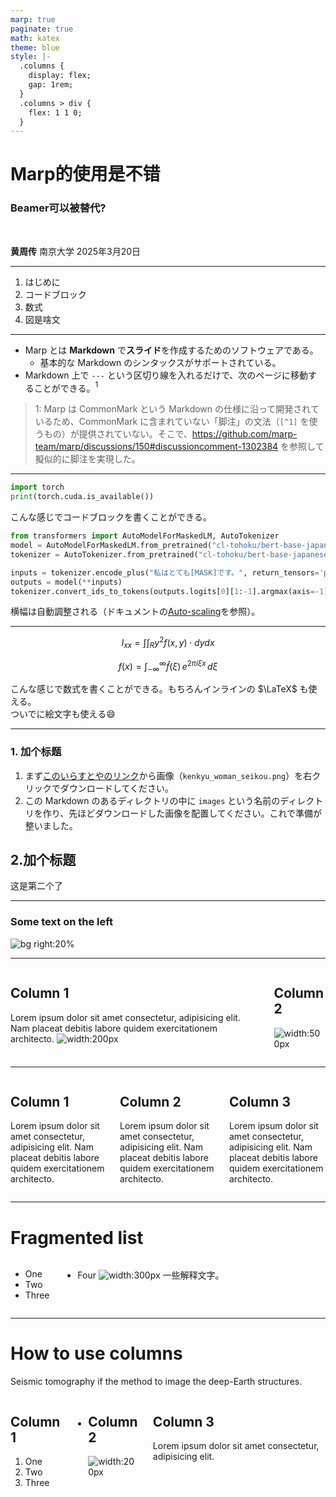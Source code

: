 ```yaml
---
marp: true
paginate: true
math: katex
theme: blue
style: |-
  .columns {
    display: flex;
    gap: 1rem;
  }
  .columns > div {
    flex: 1 1 0;
  }
---
```

<!-- _class: lead -->

# Marp的使用是不错

### Beamer可以被替代?

<br>

**黄周传**
南京大学
2025年3月20日

---

<!-- _header: 目次 -->

1. はじめに
1. コードブロック
1. 数式
1. 図是啥文

---

<!-- _header: はじめに -->

- Marp とは **Markdown** で**スライド**を作成するためのソフトウェアである。
  - 基本的な Markdown のシンタックスがサポートされている。
- Markdown 上で `---` という区切り線を入れるだけで、次のページに移動することができる。$^1$

> 1: Marp は CommonMark という Markdown の仕様に沿って開発されているため、CommonMark に含まれていない「脚注」の文法（`[^1]` を使うもの）が提供されていない。そこで、https://github.com/marp-team/marp/discussions/150#discussioncomment-1302384 を参照して擬似的に脚注を実現した。

---

<!-- _header: コードブロック -->

```python
import torch
print(torch.cuda.is_available())
```

こんな感じでコードブロックを書くことができる。

```python
from transformers import AutoModelForMaskedLM, AutoTokenizer
model = AutoModelForMaskedLM.from_pretrained("cl-tohoku/bert-base-japanese-whole-word-masking")
tokenizer = AutoTokenizer.from_pretrained("cl-tohoku/bert-base-japanese-whole-word-masking")

inputs = tokenizer.encode_plus("私はとても[MASK]です。", return_tensors='pt')
outputs = model(**inputs)
tokenizer.convert_ids_to_tokens(outputs.logits[0][1:-1].argmax(axis=-1))
```

横幅は自動調整される（ドキュメントの[Auto-scaling](https://github.com/marp-team/marp-core#auto-scaling-features)を参照）。

---

<!-- _header: 数式 -->

$$ I_{xx}=\int\int_Ry^2f(x,y)\cdot{}dydx $$

$$
f(x) = \int_{-\infty}^\infty
    \hat f(\xi)\,e^{2 \pi i \xi x}
    \,d\xi
$$

こんな感じで数式を書くことができる。もちろんインラインの $\LaTeX$ も使える。  
ついでに絵文字も使える:smile:

---

<!-- _header: 図是啥文 -->
### 1. 加个标题
1. まず[このいらすとやのリンク](https://www.irasutoya.com/2018/10/blog-post_723.html)から画像（`kenkyu_woman_seikou.png`）を右クリックでダウンロードしてください。
2. この Markdown のあるディレクトリの中に `images` という名前のディレクトリを作り、先ほどダウンロードした画像を配置してください。これで準備が整いました。
## 2.加个标题
这是第二个了

---
<!-- _header: Image -->

### Some text on the left
![bg right:20%](https://git.nju.edu.cn/huangz/images/-/raw/main/pictures/2025/03/14_8_42_47_20250314084246854.png)

---
<!-- _header: 2 Columns-->


<div class="columns">
<div>

## Column 1

Lorem ipsum dolor sit amet consectetur, adipisicing elit. Nam placeat debitis labore quidem exercitationem architecto.
![width:200px](https://git.nju.edu.cn/huangz/images/-/raw/main/pictures/2025/03/14_8_42_47_20250314084246854.png)

</div>
<div>

## Column 2

![width:500px](https://git.nju.edu.cn/huangz/images/-/raw/main/pictures/2025/03/14_8_42_47_20250314084246854.png)

</div>
</div>

---
<!-- _header: 3 Columns-->

<div class="columns">
<div>

## Column 1

Lorem ipsum dolor sit amet consectetur, adipisicing elit. Nam placeat debitis labore quidem exercitationem architecto.

</div>
<div>

## Column 2

Lorem ipsum dolor sit amet consectetur, adipisicing elit. Nam placeat debitis labore quidem exercitationem architecto.

</div>
<div>

## Column 3

Lorem ipsum dolor sit amet consectetur, adipisicing elit. Nam placeat debitis labore quidem exercitationem architecto.

</div>
</div>

---

<!-- _header: Fragmented list-->
# Fragmented list
<div class="columns">
<div>

- One
- Two
- Three

</div>

<div>

* Four
	![width:300px](https://git.nju.edu.cn/huangz/images/-/raw/main/pictures/2025/03/12_20_5_1_hzc.jpg)
	一些解释文字。
</div>
</div>

---

<!-- _header: Fragmented list-->
# How to use columns
Seismic tomography if the method to image the deep-Earth structures.
<div class="columns">
<div>

## Column 1


1) One
2) Two
3) Three

</div>
<div>

* ## Column 2

	![width:200px](https://git.nju.edu.cn/huangz/images/-/raw/main/pictures/2025/03/12_20_4_58_1.jpg)

</div>
<div>

## Column 3
Lorem ipsum dolor sit amet consectetur, adipisicing elit. 

</div>
</div>

